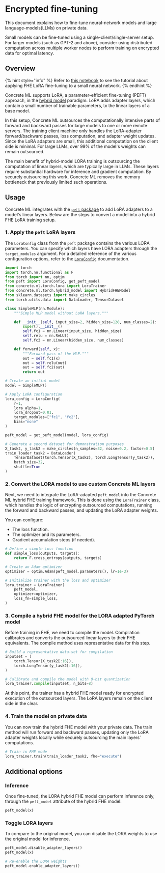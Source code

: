 # Encrypted fine-tuning

This document explains how to fine-tune neural-network models and large language-models(LLMs) on private data.

Small models can be fine-tuned using a single-client/single-server setup. For larger models (such as GPT-2 and above), consider using distributed computation across multiple worker nodes to perform training on encrypted data for optimal latency.

## Overview

{% hint style="info" %}
Refer to [this notebook](../advanced_examples/LoraMLP.ipynb) to see the tutorial about applying FHE LoRA fine-tuning to a small neural network.
{% endhint %}

Concrete ML supports LoRA, a parameter-efficient fine-tuning (PEFT) approach, in the [hybrid model](../guides/hybrid-models.md) paradigm. LoRA adds adapter layers, which contain a small number of trainable parameters, to the linear layers of a base model.

In this setup, Concrete ML outsources the computationally intensive parts of forward and backward passes for large models to one or more remote servers. The training client machine only handles the LoRA-adapter forward/backward passes, loss computation, and adapter weight updates. Since the LoRA adapters are small, this additional computation on the client side is minimal. For large LLMs, over 99% of the model's weights can remain outsourced.

The main benefit of hybrid-model LORA training is outsourcing the computation of linear layers, which are typically large in LLMs. These layers require substantial hardware for inference and gradient computation. By securely outsourcing this work, Concrete ML removes the memory bottleneck that previously limited such operations.

## Usage

Concrete ML integrates with the [`peft` package](https://huggingface.co/docs/peft/index) to add LoRA adapters to a model's linear layers. Below are the steps to convert a model into a hybrid FHE LoRA training setup.

### 1. Apply the `peft` LoRA layers

The `LoraConfig` class from the `peft` package contains the various LORA parameters. You can specify which layers have LORA adapters through the `target_modules` argument.
For a detailed reference of the various configuration options, refer to the
[`LoraConfig`](https://huggingface.co/docs/peft/package_reference/lora#peft.LoraConfig)
documentation.

```python
import torch
import torch.nn.functional as F
from torch import nn, optim
from peft import LoraConfig, get_peft_model
from concrete.ml.torch.lora import LoraTrainer
from concrete.ml.torch.hybrid_model import HybridFHEModel
from sklearn.datasets import make_circles
from torch.utils.data import DataLoader, TensorDataset

class SimpleMLP(nn.Module):
    """Simple MLP model without LoRA layers."""

    def __init__(self, input_size=2, hidden_size=128, num_classes=2):
        super().__init__()
        self.fc1 = nn.Linear(input_size, hidden_size)
        self.relu = nn.ReLU()
        self.fc2 = nn.Linear(hidden_size, num_classes)

    def forward(self, x):
        """Forward pass of the MLP."""
        out = self.fc1(x)
        out = self.relu(out)
        out = self.fc2(out)
        return out

# Create an initial model
model = SimpleMLP()

# Apply LoRA configuration
lora_config = LoraConfig(
    r=1,
    lora_alpha=1,
    lora_dropout=0.01,
    target_modules=["fc1", "fc2"],
    bias="none"
)

peft_model = get_peft_model(model, lora_config)

# Generate a second dataset for demonstration purposes
X_task2, y_task2 = make_circles(n_samples=32, noise=0.2, factor=0.5)
train_loader_task2 = DataLoader(
    TensorDataset(torch.Tensor(X_task2), torch.LongTensor(y_task2)),
    batch_size=32,
    shuffle=True
)
```

### 2. Convert the LORA model to use custom Concrete ML layers

Next, we need to integrate the LoRA-adapted `peft_model` into the Concrete ML hybrid FHE training framework. This is done using the `LoraTrainer` class, which handles the logic of encrypting outsourced computations, running the forward and backward passes, and updating the LoRA adapter weights.

You can configure:

- The loss function.
- The optimizer and its parameters.
- Gradient accumulation steps (if needed).

<!--pytest-codeblocks:cont-->

```python
# Define a simple loss function
def simple_loss(outputs, targets):
    return F.cross_entropy(outputs, targets)

# Create an Adam optimizer
optimizer = optim.Adam(peft_model.parameters(), lr=1e-3)

# Initialize trainer with the loss and optimizer
lora_trainer = LoraTrainer(
    peft_model,
    optimizer=optimizer,
    loss_fn=simple_loss,
)
```

### 3. Compile a hybrid FHE model for the LORA adapted PyTorch model

Before training in FHE, we need to compile the model. Compilation calibrates and converts the outsourced linear layers to their FHE equivalents. The compile method uses representative data for this step.

<!--pytest-codeblocks:cont-->

```python
# Build a representative data-set for compilation
inputset = (
    torch.Tensor(X_task2[:16]),
    torch.LongTensor(y_task2[:16]),
)

# Calibrate and compile the model with 8-bit quantization
lora_trainer.compile(inputset, n_bits=8)
```

At this point, the trainer has a hybrid FHE model ready for encrypted execution of the outsourced layers. The LoRA layers remain on the client side in the clear.

### 4. Train the model on private data

You can now train the hybrid FHE model with your private data. The train method will run forward and backward passes, updating only the LoRA adapter weights locally while securely outsourcing the main layers’ computations.

<!--pytest-codeblocks:cont-->

```python
# Train in FHE mode
lora_trainer.train(train_loader_task2, fhe="execute")
```

## Additional options

### Inference

Once fine-tuned, the LORA hybrid FHE model can perform inference only, through the
`peft_model` attribute of the hybrid FHE model.

<!--pytest-codeblocks:skip-->

```python
peft_model(x)
```

### Toggle LORA layers

To compare to the original model, you can disable the LORA weights to use the original model for inference.

<!--pytest-codeblocks:skip-->

```python
peft_model.disable_adapter_layers()
peft_model(x)

# Re-enable the LORA weights
peft_model.enable_adapter_layers()
```
